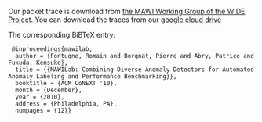
Our packet trace is download from [the MAWI Working Group of the WIDE Project](http://mawi.wide.ad.jp/mawi/).  You can download the traces from our [google cloud drive](https://drive.google.com/drive/folders/1vs46_1Tr-k3SZZb-i5r9u0irbcDbL-JJ?usp=sharing)


The corresponding BiBTeX entry:
```
 @inproceedings{mawilab,
  author = {Fontugne, Romain and Borgnat, Pierre and Abry, Patrice and Fukuda, Kensuke},
  title = {{MAWILab: Combining Diverse Anomaly Detectors for Automated Anomaly Labeling and Performance Benchmarking}},
  booktitle = {ACM CoNEXT '10},
  month = {December},
  year = {2010},
  address = {Philadelphia, PA},
  numpages = {12}}
```